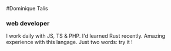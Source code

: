 #Dominique Talis
### web developer
I work daily with JS, TS & PHP.
I'd learned Rust recently. Amazing experience with this langage. Just two words: try it !
